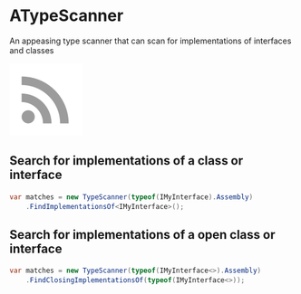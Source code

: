 # ATypeScanner
An appeasing type scanner that can scan for implementations of interfaces and classes

![ATypeScanner](icon.png)

## Search for implementations of a class or interface
```cs
var matches = new TypeScanner(typeof(IMyInterface).Assembly)
    .FindImplementationsOf<IMyInterface>();
```

## Search for implementations of a open class or interface
```cs
var matches = new TypeScanner(typeof(IMyInterface<>).Assembly)
    .FindClosingImplementationsOf(typeof(IMyInterface<>));
```
